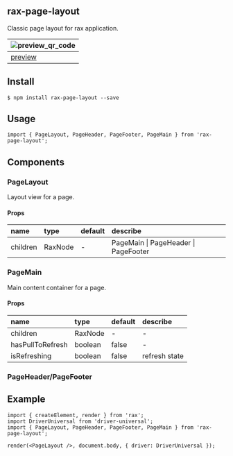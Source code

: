 ## rax-page-layout

Classic page layout for rax application.

| ![preview_qr_code](https://user-images.githubusercontent.com/1222115/80943561-0efd5a00-8e1a-11ea-8639-056c630ffb44.png) |
| --- |
| [preview](https://blog.ihanai.com/rax-page-layout/build/web/index.html) |

## Install

```
$ npm install rax-page-layout --save
```

## Usage

```
import { PageLayout, PageHeader, PageFooter, PageMain } from 'rax-page-layout';
```

## Components

### PageLayout

Layout view for a page.

#### Props

|name|type|default|describe|
|:---------------|:--------|:----|:----------|
| children | RaxNode | - | PageMain \| PageHeader \| PageFooter |

### PageMain

Main content container for a page.

#### Props

| name | type | default | describe |
|:---------------|:--------|:----|:----------|
| children | RaxNode | - | - |
| hasPullToRefresh | boolean | false | - |
| isRefreshing | boolean | false | refresh state |


### PageHeader/PageFooter

## Example

```
import { createElement, render } from 'rax';
import DriverUniversal from 'driver-universal';
import { PageLayout, PageHeader, PageFooter, PageMain } from 'rax-page-layout';

render(<PageLayout />, document.body, { driver: DriverUniversal });
```
